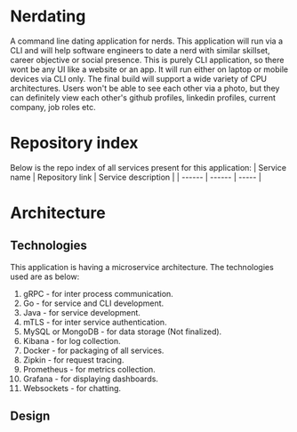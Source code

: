 # Nerdating
A command line dating application for nerds. This application will run via a CLI and will help software engineers to date a nerd with similar skillset, career objective or social presence. This is purely CLI application, so there wont be any UI like a website or an app. It will run either on laptop or mobile devices via CLI only. The final build will support a wide variety of CPU architectures. Users won't be able to see each other via a photo, but they can definitely view each other's github profiles, linkedin profiles, current company, job roles etc.

# Repository index
Below is the repo index of all services present for this application:
| Service name | Repository link | Service description |
| ------ | ------ | ----- |

# Architecture

## Technologies
This application is having a microservice architecture. The technologies used are as below:
1. gRPC - for inter process communication.
1. Go - for service and CLI development.
1. Java - for service development.
1. mTLS - for inter service authentication.
1. MySQL or MongoDB - for data storage (Not finalized).
1. Kibana - for log collection.
1. Docker - for packaging of all services.
1. Zipkin - for request tracing.
1. Prometheus - for metrics collection.
1. Grafana - for displaying dashboards.
1. Websockets - for chatting.

## Design
